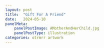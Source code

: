 ```yaml
---
layout: post
title:  "Gift For A Friend"
date:   2024-05-10
panelMeta:
    panelPostImage: AMotherAndHerChild.jpg
    panelPostType: illustration
categories: otrmrr artwork
---
```




